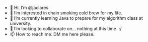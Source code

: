 - 👋 Hi, I’m @jaciares
- 👀 I’m interested in chain smoking cold brew for my life.
- 🌱 I’m currently learning Java to prepare for my algorithm class at university.
- 💞️ I’m looking to collaborate on... nothing at this time. :/
- 📫 How to reach me: DM me here please.

<!---
jaciares/jaciares is a ✨ special ✨ repository because its `README.md` (this file) appears on your GitHub profile.
You can click the Preview link to take a look at your changes.
--->
